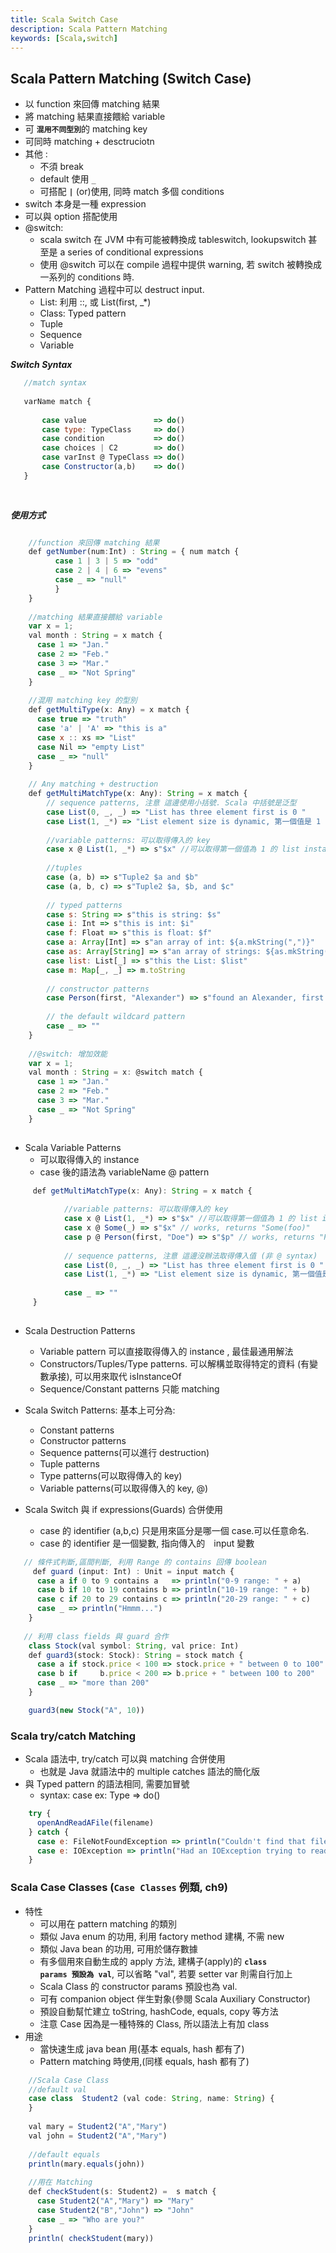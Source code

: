 ```yaml
---
title: Scala Switch Case
description: Scala Pattern Matching
keywords: [Scala,switch]
---
```


## Scala Pattern Matching \(Switch Case) 

* 以 function 來回傳 matching 結果
* 將 matching 結果直接餵給 variable
* 可 <code>__混用不同型別__</code>的 matching key 
* 可同時 matching + desctruciotn
* 其他 :
    * 不須 break
    * default 使用 <code>_</code>
    * 可搭配 <code>__|__</code> \(or)使用, 同時 match 多個 conditions
* switch 本身是一種 expression
* 可以與 option 搭配使用
* @switch:
    * scala switch 在 JVM 中有可能被轉換成 tableswitch, lookupswitch 甚至是 a series of conditional expressions
    * 使用 @switch 可以在 compile 過程中提供 warning, 若 switch 被轉換成一系列的 conditions 時.
* Pattern Matching 過程中可以 destruct input.
    * List: 利用 ::, 或 List\(first, _*)
    * Class: Typed pattern
    * Tuple
    * Sequence
    * Variable

___Switch Syntax___

```javascript
   //match syntax
   
   varName match {
   
       case value               => do()
       case type: TypeClass     => do()
       case condition           => do()
       case choices | C2        => do()
       case varInst @ TypeClass => do()
       case Constructor(a,b)    => do()
   }
   
   
```

___使用方式___

```javascript

    //function 來回傳 matching 結果
    def getNumber(num:Int) : String = { num match {
          case 1 | 3 | 5 => "odd"
          case 2 | 4 | 6 => "evens"
          case _ => "null"
          }
    } 
    
    //matching 結果直接餵給 variable
    var x = 1;
    val month : String = x match {
      case 1 => "Jan."
      case 2 => "Feb."
      case 3 => "Mar."
      case _ => "Not Spring"
    }
    
    //混用 matching key 的型別
    def getMultiType(x: Any) = x match {
      case true => "truth"
      case 'a' | 'A' => "this is a"
      case x :: xs => "List"
      case Nil => "empty List"
      case _ => "null"
    }     
    
    // Any matching + destruction
    def getMultiMatchType(x: Any): String = x match {
        // sequence patterns, 注意 這邊使用小括號. Scala 中括號是泛型
        case List(0, _, _) => "List has three element first is 0 "
        case List(1, _*) => "List element size is dynamic, 第一個值是 1 "
        
        //variable patterns: 可以取得傳入的 key
        case x @ List(1, _*) => s"$x" //可以取得第一個值為 1 的 list instance x
        
        //tuples
        case (a, b) => s"Tuple2 $a and $b"
        case (a, b, c) => s"Tuple2 $a, $b, and $c"
        
        // typed patterns
        case s: String => s"this is string: $s"
        case i: Int => s"this is int: $i"
        case f: Float => s"this is float: $f"
        case a: Array[Int] => s"an array of int: ${a.mkString(",")}"
        case as: Array[String] => s"an array of strings: ${as.mkString(",")}"
        case list: List[_] => s"this the List: $list"
        case m: Map[_, _] => m.toString
        
        // constructor patterns
        case Person(first, "Alexander") => s"found an Alexander, first name = $first"
        
        // the default wildcard pattern
        case _ => ""
    }
    
    //@switch: 增加效能
    var x = 1;
    val month : String = x: @switch match {
      case 1 => "Jan."
      case 2 => "Feb."
      case 3 => "Mar."
      case _ => "Not Spring"
    }
   
```

* Scala Variable Patterns
    * 可以取得傳入的 instance
    * case 後的語法為 variableName @ pattern

```javascript
     def getMultiMatchType(x: Any): String = x match {
                   
            //variable patterns: 可以取得傳入的 key
            case x @ List(1, _*) => s"$x" //可以取得第一個值為 1 的 list instance x
            case x @ Some(_) => s"$x" // works, returns "Some(foo)"
            case p @ Person(first, "Doe") => s"$p" // works, returns "Person(John,Doe)"
            
            // sequence patterns, 注意 這邊沒辦法取得傳入值 (非 @ syntax)
            case List(0, _, _) => "List has three element first is 0 "
            case List(1, _*) => "List element size is dynamic, 第一個值是 1 "
            
            case _ => ""
     }   
   
```

* Scala Destruction Patterns
    * Variable pattern 可以直接取得傳入的 instance , 最佳最通用解法
    * Constructors/Tuples/Type patterns. 可以解構並取得特定的資料 (有變數承接), 可以用來取代 isInstanceOf
    * Sequence/Constant patterns 只能 matching
 
* Scala Switch Patterns: 基本上可分為:
    * Constant patterns
    * Constructor patterns
    * Sequence patterns\(可以進行 destruction)
    * Tuple patterns
    * Type patterns\(可以取得傳入的 key)
    * Variable patterns\(可以取得傳入的 key, @)
* Scala Switch 與 if expressions\(Guards) 合併使用
    * case 的 identifier \(a,b,c) 只是用來區分是哪一個 case.可以任意命名.
    * case 的 identifier 是一個變數, 指向傳入的　input 變數

```javascript
   // 條件式判斷,區間判斷, 利用 Range 的 contains 回傳 boolean
     def guard (input: Int) : Unit = input match {
      case a if 0 to 9 contains a   => println("0-9 range: " + a)
      case b if 10 to 19 contains b => println("10-19 range: " + b)
      case c if 20 to 29 contains c => println("20-29 range: " + c)
      case _ => println("Hmmm...")
    }
   
   // 利用 class fields 與 guard 合作
    class Stock(val symbol: String, val price: Int)
    def guard3(stock: Stock): String = stock match {
      case a if stock.price < 100 => stock.price + " between 0 to 100"
      case b if     b.price < 200 => b.price + " between 100 to 200"
      case _ => "more than 200"
    }

    guard3(new Stock("A", 10))
```


### Scala try/catch Matching
* Scala 語法中, try/catch 可以與 matching 合併使用
    * 也就是 Java 就語法中的 multiple catches 語法的簡化版
* 與 Typed pattern 的語法相同, 需要加冒號
    * syntax: case ex: Type => do\()
    
```javascript
    try {
      openAndReadAFile(filename)
    } catch {
      case e: FileNotFoundException => println("Couldn't find that file.")
      case e: IOException => println("Had an IOException trying to read that file")
    }
```

### Scala Case Classes \(<code>__Case Classes__</code>  例類, ch9)
* 特性
    * 可以用在 pattern matching 的類別
    * 類似 Java enum 的功用, 利用 factory method 建構, 不需 new
    * 類似 Java bean 的功用, 可用於儲存數據
    * 有多個用來自動生成的 apply 方法, 建構子\(apply)的 <code>__class params 預設為 val__</code>, 可以省略 "val", 若要 setter var 則需自行加上
    * Scala Class 的 constructor params 預設也為 val.
    * 可有 companion object 伴生對象\(參閱 Scala Auxiliary Constructor)
    * 預設自動幫忙建立 toString, hashCode, equals, copy 等方法
    * 注意 Case 因為是一種特殊的 Class, 所以語法上有加 class
* 用途
    * 當快速生成 java bean 用\(基本 equals, hash 都有了)
    * Pattern matching 時使用,\(同樣 equals, hash 都有了)
    
```javascript
    //Scala Case Class
    //default val
    case class  Student2 (val code: String, name: String) {
    }
    
    val mary = Student2("A","Mary")
    val john = Student2("A","Mary")
    
    //default equals
    println(mary.equals(john))
    
    //用在 Matching
    def checkStudent(s: Student2) =  s match {
      case Student2("A","Mary") => "Mary"
      case Student2("B","John") => "John"
      case _ => "Who are you?"
    }
    println( checkStudent(mary))  
```